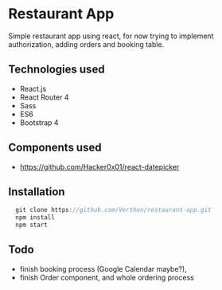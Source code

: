 # Restaurant App

Simple restaurant app using react, for now trying to implement authorization, adding orders and booking table.

## Technologies used

- React.js
- React Router 4
- Sass
- ES6
- Bootstrap 4

## Components used

- https://github.com/Hacker0x01/react-datepicker

## Installation

```javascript
  git clone https://github.com/Verthon/restaurant-app.git
  npm install
  npm start

```

## Todo

- finish booking process (Google Calendar maybe?),
- finish Order component, and whole ordering process